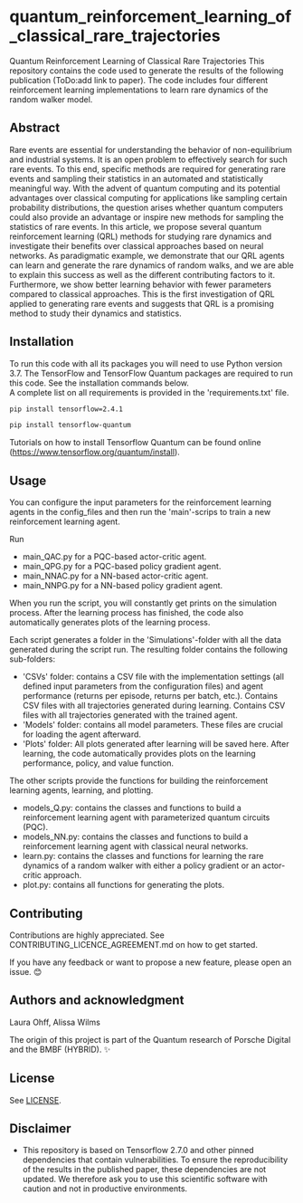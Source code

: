 # quantum_reinforcement_learning_of_classical_rare_trajectories
Quantum Reinforcement Learning of Classical Rare Trajectories
This repository contains the code used to generate the results of the following publication (ToDo:add link to paper). The code includes four different reinforcement learning implementations to learn rare dynamics of the random walker model.

## Abstract
Rare events are essential for understanding the behavior of non-equilibrium and industrial
systems. It is an open problem to effectively search for such rare events. To this end, specific
methods are required for generating rare events and sampling their statistics in an automated and
statistically meaningful way. With the advent of quantum computing and its potential advantages
over classical computing for applications like sampling certain probability distributions, the
question arises whether quantum computers could also provide an advantage or inspire new
methods for sampling the statistics of rare events. In this article, we propose several quantum
reinforcement learning (QRL) methods for studying rare dynamics and investigate their benefits
over classical approaches based on neural networks. As paradigmatic example, we demonstrate
that our QRL agents can learn and generate the rare dynamics of random walks, and we are
able to explain this success as well as the different contributing factors to it. Furthermore, we
show better learning behavior with fewer parameters compared to classical approaches. This
is the first investigation of QRL applied to generating rare events and suggests that QRL is a
promising method to study their dynamics and statistics.

## Installation
To run this code with all its packages you will need to use Python version 3.7. The TensorFlow and TensorFlow Quantum packages are required to run this code. See the installation commands below.\
A complete list on all requirements is provided in the 'requirements.txt' file.

```bash
pip install tensorflow=2.4.1
```

```bash
pip install tensorflow-quantum
```

Tutorials on how to install Tensorflow Quantum can be found online (https://www.tensorflow.org/quantum/install).

## Usage
You can configure the input parameters for the reinforcement learning agents in the config_files and then run the 'main'-scrips to train a new reinforcement learning agent.

Run
* main_QAC.py for a PQC-based actor-critic agent.
* main_QPG.py for a PQC-based policy gradient agent.
* main_NNAC.py for a NN-based actor-critic agent.
* main_NNPG.py for a NN-based policy gradient agent.

When you run the script, you will constantly get prints on the simulation process. After the learning process has finished, the code also automatically generates plots of the learning process.

Each script generates a folder in the 'Simulations'-folder with all the data generated during the script run. The resulting folder contains the following sub-folders:
* 'CSVs' folder: contains a CSV file with the implementation settings (all defined input parameters from the configuration files) and agent performance (returns per episode, returns per batch, etc.). Contains CSV files with all trajectories generated during learning. Contains CSV files with all trajectories generated with the trained agent.
* 'Models' folder: contains all model parameters. These files are crucial for loading the agent afterward.
* 'Plots' folder: All plots generated after learning will be saved here. After learning, the code automatically provides plots on the learning performance, policy, and value function.

The other scripts provide the functions for building the reinforcement learning agents, learning, and plotting.
* models_Q.py: contains the classes and functions to build a reinforcement learning agent with parameterized quantum circuits (PQC).
* models_NN.py: contains the classes and functions to build a reinforcement learning agent with classical neural networks.
* learn.py: contains the classes and functions for learning the rare dynamics of a random walker with either a policy gradient or an actor-critic approach.
* plot.py: contains all functions for generating the plots.

## Contributing

Contributions are highly appreciated. See CONTRIBUTING_LICENCE_AGREEMENT.md on how to get started.

If you have any feedback or want to propose a new feature, please open an issue. 😊


## Authors and acknowledgment

Laura Ohff, Alissa Wilms

The origin of this project is part of the Quantum research of Porsche Digital and the BMBF (HYBRID). ✨

## License

See [LICENSE](./LICENSE.md).

## Disclaimer
* This repository is based on Tensorflow 2.7.0 and other pinned dependencies that contain vulnerabilities. To ensure the reproducibility of the results in the published paper, these dependencies are not updated. We therefore ask you to use this scientific software with caution and not in productive environments.
